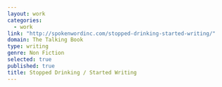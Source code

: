 ```yaml
---
layout: work
categories: 
  - work
link: "http://spokenwordinc.com/stopped-drinking-started-writing/"
domain: The Talking Book
type: writing
genre: Non Fiction
selected: true
published: true
title: Stopped Drinking / Started Writing
---
```


